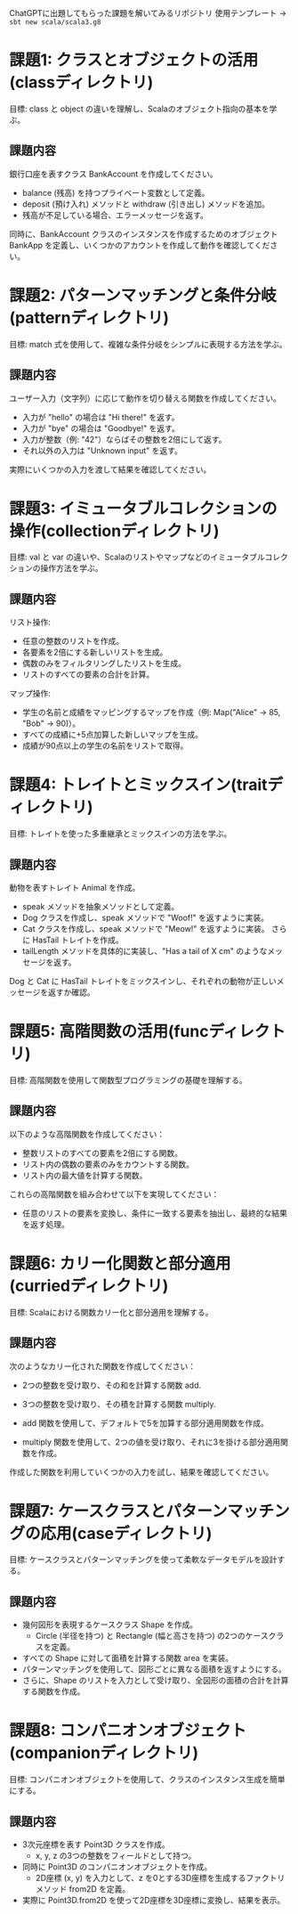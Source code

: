 ChatGPTに出題してもらった課題を解いてみるリポジトリ
使用テンプレート -> `sbt new scala/scala3.g8`

# 課題1: クラスとオブジェクトの活用(classディレクトリ)
目標: class と object の違いを理解し、Scalaのオブジェクト指向の基本を学ぶ。

## 課題内容
銀行口座を表すクラス BankAccount を作成してください。
- balance (残高) を持つプライベート変数として定義。
- deposit (預け入れ) メソッドと withdraw (引き出し) メソッドを追加。
- 残高が不足している場合、エラーメッセージを返す。

同時に、BankAccount クラスのインスタンスを作成するためのオブジェクト BankApp を定義し、いくつかのアカウントを作成して動作を確認してください。

# 課題2: パターンマッチングと条件分岐(patternディレクトリ)
目標: match 式を使用して、複雑な条件分岐をシンプルに表現する方法を学ぶ。

## 課題内容
ユーザー入力（文字列）に応じて動作を切り替える関数を作成してください。
- 入力が "hello" の場合は "Hi there!" を返す。
- 入力が "bye" の場合は "Goodbye!" を返す。
- 入力が整数（例: "42"）ならばその整数を2倍にして返す。
- それ以外の入力は "Unknown input" を返す。

実際にいくつかの入力を渡して結果を確認してください。

# 課題3: イミュータブルコレクションの操作(collectionディレクトリ)
目標: val と var の違いや、Scalaのリストやマップなどのイミュータブルコレクションの操作方法を学ぶ。

## 課題内容
リスト操作:
- 任意の整数のリストを作成。
- 各要素を2倍にする新しいリストを生成。
- 偶数のみをフィルタリングしたリストを生成。
- リストのすべての要素の合計を計算。

マップ操作:
- 学生の名前と成績をマッピングするマップを作成（例: Map("Alice" -> 85, "Bob" -> 90)）。
- すべての成績に+5点加算した新しいマップを生成。
- 成績が90点以上の学生の名前をリストで取得。

# 課題4: トレイトとミックスイン(traitディレクトリ)
目標: トレイトを使った多重継承とミックスインの方法を学ぶ。

## 課題内容
動物を表すトレイト Animal を作成。
- speak メソッドを抽象メソッドとして定義。
- Dog クラスを作成し、speak メソッドで "Woof!" を返すように実装。
- Cat クラスを作成し、speak メソッドで "Meow!" を返すように実装。
さらに HasTail トレイトを作成。
- tailLength メソッドを具体的に実装し、"Has a tail of X cm" のようなメッセージを返す。

Dog と Cat に HasTail トレイトをミックスインし、それぞれの動物が正しいメッセージを返すか確認。

# 課題5: 高階関数の活用(funcディレクトリ)
目標: 高階関数を使用して関数型プログラミングの基礎を理解する。

## 課題内容
以下のような高階関数を作成してください：
- 整数リストのすべての要素を2倍にする関数。
- リスト内の偶数の要素のみをカウントする関数。
- リスト内の最大値を計算する関数。

これらの高階関数を組み合わせて以下を実現してください：
- 任意のリストの要素を変換し、条件に一致する要素を抽出し、最終的な結果を返す処理。

# 課題6: カリー化関数と部分適用(curriedディレクトリ)
目標: Scalaにおける関数カリー化と部分適用を理解する。

## 課題内容
次のようなカリー化された関数を作成してください：
- 2つの整数を受け取り、その和を計算する関数 add.
- 3つの整数を受け取り、その積を計算する関数 multiply.

- add 関数を使用して、デフォルトで5を加算する部分適用関数を作成。
- multiply 関数を使用して、2つの値を受け取り、それに3を掛ける部分適用関数を作成。

作成した関数を利用していくつかの入力を試し、結果を確認してください。

# 課題7: ケースクラスとパターンマッチングの応用(caseディレクトリ)
目標: ケースクラスとパターンマッチングを使って柔軟なデータモデルを設計する。

## 課題内容
- 幾何図形を表現するケースクラス Shape を作成。
    - Circle (半径を持つ) と Rectangle (幅と高さを持つ) の2つのケースクラスを定義。
- すべての Shape に対して面積を計算する関数 area を実装。
- パターンマッチングを使用して、図形ごとに異なる面積を返すようにする。
- さらに、Shape のリストを入力として受け取り、全図形の面積の合計を計算する関数を作成。

# 課題8: コンパニオンオブジェクト(companionディレクトリ)
目標: コンパニオンオブジェクトを使用して、クラスのインスタンス生成を簡単にする。

## 課題内容
- 3次元座標を表す Point3D クラスを作成。
    - x, y, z の3つの整数をフィールドとして持つ。
- 同時に Point3D のコンパニオンオブジェクトを作成。
    - 2D座標 (x, y) を入力として、z を0とする3D座標を生成するファクトリメソッド from2D を定義。
- 実際に Point3D.from2D を使って2D座標を3D座標に変換し、結果を表示。
